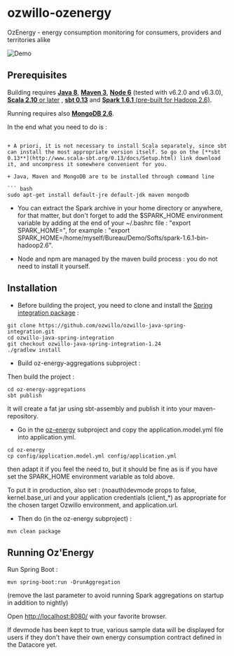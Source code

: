 # ozwillo-ozenergy
OzEnergy - energy consumption monitoring for consumers, providers and territories alike

![Demo](https://github.com/ozwillo/ozwillo-ozenergy/blob/master/app-overview/oz-energy.gif)

## Prerequisites

Building requires [**Java 8**](http://www.oracle.com/technetwork/java/javase/downloads/jdk8-downloads-2133151.html), [**Maven 3**](https://maven.apache.org/download.cgi), [**Node 6**](https://nodejs.org/en/download/releases/) (tested with v6.2.0 and v6.3.0), [**Scala 2.10** or later](http://www.scala-lang.org/download/2.11.0.html) , [**sbt 0.13**](http://www.scala-sbt.org/0.13/docs/Setup.html) and [**Spark 1.6.1** (pre-built for Hadoop 2.6)](http://spark.apache.org/downloads.html).

Running requires also [**MongoDB 2.6**](https://docs.mongodb.com/v2.6/installation/).

In the end what you need to do is :

```

+ A priori, it is not necessary to install Scala separately, since sbt can install the most appropriate version itself. So go on the [**sbt 0.13**](http://www.scala-sbt.org/0.13/docs/Setup.html) link download it, and uncompress it somewhere convenient for you.

+ Java, Maven and MongoDB are to be installed through command line

``` bash
sudo apt-get install default-jre default-jdk maven mongodb
```

+ You can extract the Spark archive in your home directory or anywhere, for that matter, but don't forget to add the $SPARK_HOME environment variable by adding at the end of your ~/.bashrc file : "export SPARK_HOME=<YOUR PATH TO THE EXTRACTED SPARK DIRECTORY>", for example : "export SPARK_HOME=/home/myself/Bureau/Demo/Softs/spark-1.6.1-bin-hadoop2.6".

+ Node and npm are managed by the maven build process : you do not need to install it yourself.

## Installation

* Before building the project, you need to clone and install the [Spring integration package](https://github.com/ozwillo/ozwillo-java-spring-integration) :

```
git clone https://github.com/ozwillo/ozwillo-java-spring-integration.git
cd ozwillo-java-spring-integration
git checkout ozwillo-java-spring-integration-1.24
./gradlew install
```

* Build oz-energy-aggregations subproject :

Then build the project :

```
cd oz-energy-aggregations
sbt publish
```
It will create a fat jar using sbt-assembly and publish it into your maven-repository.

* Go in the [oz-energy](https://github.com/ozwillo/ozwillo-ozenergy/tree/master/oz-energy) subproject and copy the application.model.yml file into application.yml.

```
cd oz-energy
cp config/application.model.yml config/application.yml
```
then adapt it if you feel the need to, but it should be fine as is if you have set the SPARK_HOME environment variable as told above.

To put it in production, also set : (noauth)devmode props to false, kernel.base_uri and your application credentials (client_*) as appropriate for the chosen target Ozwillo environment, and application.url.

* Then do (in the oz-energy subproject) :

```
mvn clean package
```

## Running Oz'Energy

Run Spring Boot :

```
mvn spring-boot:run -DrunAggregation
```
(remove the last parameter to avoid running Spark aggregations on startup in addition to nightly)

Open [http://localhost:8080/](http://localhost:8080/) with your favorite browser.

If devmode has been kept to true, various sample data will be displayed for users if they don't have their own energy consumption contract defined in the Datacore yet.

